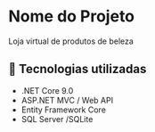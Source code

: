 # Nome do Projeto

Loja virtual de produtos de beleza

## 🚀 Tecnologias utilizadas

- .NET Core 9.0 
- ASP.NET MVC / Web API
- Entity Framework Core
- SQL Server /SQLite
